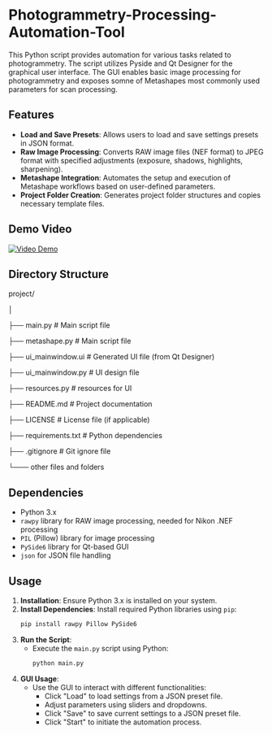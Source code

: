 # Photogrammetry-Processing-Automation-Tool
This Python script provides automation for various tasks related to photogrammetry. The script utilizes Pyside and Qt Designer for the graphical user interface. The GUI enables basic image processing for photogrammetry and exposes somne of Metashapes most commonly used parameters for scan processing. 

## Features

- **Load and Save Presets**: Allows users to load and save settings presets in JSON format.
- **Raw Image Processing**: Converts RAW image files (NEF format) to JPEG format with specified adjustments (exposure, shadows, highlights, sharpening).
- **Metashape Integration**: Automates the setup and execution of Metashape workflows based on user-defined parameters.
- **Project Folder Creation**: Generates project folder structures and copies necessary template files.

## Demo Video

[![Video Demo](https://img.youtube.com/vi/Jf9rVldZUv0/0.jpg)](https://www.youtube.com/watch?v=Jf9rVldZUv0)




## Directory Structure

project/

│

├── main.py           # Main script file

├── metashape.py      # Main script file

├── ui_mainwindow.ui  # Generated UI file (from Qt Designer)

├── ui_mainwindow.py  # UI design file 

├── resources.py      # resources for UI 

├── README.md         # Project documentation

├── LICENSE           # License file (if applicable)

├── requirements.txt  # Python dependencies

├── .gitignore        # Git ignore file

└─── other files and folders


## Dependencies

- Python 3.x
- `rawpy` library for RAW image processing, needed for Nikon .NEF processing
- `PIL` (Pillow) library for image processing
- `PySide6` library for Qt-based GUI
- `json` for JSON file handling

## Usage

1. **Installation**: Ensure Python 3.x is installed on your system.
2. **Install Dependencies**: Install required Python libraries using `pip`:
   ```bash
   pip install rawpy Pillow PySide6
   ```
3. **Run the Script**:
   - Execute the `main.py` script using Python:
     ```bash
     python main.py
     ```
4. **GUI Usage**:
   - Use the GUI to interact with different functionalities:
     - Click "Load" to load settings from a JSON preset file.
     - Adjust parameters using sliders and dropdowns.
     - Click "Save" to save current settings to a JSON preset file.
     - Click "Start" to initiate the automation process.
